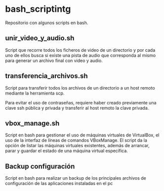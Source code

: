 # bash_scriptintg

Repositorio con algunos scripts en bash.

## unir_video_y_audio.sh

Script que recorre todos los ficheros de video de un directorio y por cada uno de ellos busca si existe una pista de audio que corresponda al mismo para generar un archivo final con video y audio.

## transferencia_archivos.sh

Script para transferir todos los archivos de un directorio a un host remoto mediante la herramienta scp.

Para evitar el uso de contraseñas, requiere haber creado previamente una clave ssh pública y privada y transferir al host remoto la clave privada.

## vbox_manage.sh

Script en bash para gestionar el uso de máquinas virtuales de VirtualBox, el uso de la interfaz de líneas de comandos VBoxManage. El script da la opción de listar las máquinas virtuales existentes, además de arrancar, parar y guardar el estado de una máquina virtual específica.

## Backup configuración

Script en bash para realizar un backup de los principales archivos de configuración de las aplicaciones instaladas en el pc

